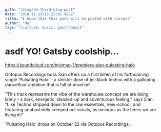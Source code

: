 ```yaml
---
path: "/blog/da-third-blog-post"
date: "2018-11-13T15:23:01.425Z"
title: "I hope that this post will be posted with success"
author: "Me"
tags: "[culture, music, gastronomy]"
---
```

# asdf YO! Gatsby coolship...

https://soundcloud.com/mixmag-1/premiere-sian-pulsating-halo

Octopus Recordings boss Sian offers up a first listen of his forthcoming single 'Pulsating Halo' - a sinister dose of jet-black techno with a galloping dancefloor ambition that is full of mischief.

"This track represents the vibe of the warehouse concept we are doing lately - a dark, energetic, sleazed-up and adventurous feeling," says Sian. "Like Techno stripped down to the raw essentials, new-school, and featuring unabashedly creeped out vocals, as ominous as the times we are living in!"

'Pulsating Halo' drops on October 22 via Octopus Recordings.
